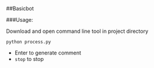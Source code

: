 ##Basicbot

###Usage:

Download and open command line tool in project directory

`python process.py`


- Enter to generate comment
- `stop` to stop
